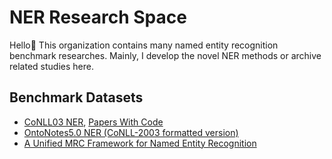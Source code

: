 # NER Research Space

Hello👋 This organization contains many named entity recognition benchmark researches. Mainly, I develop the novel NER methods or archive related studies here.

## Benchmark Datasets

- [CoNLL03 NER](https://www.clips.uantwerpen.be/conll2003/ner/), [Papers With Code](https://paperswithcode.com/dataset/conll-2003)
- [OntoNotes5.0 NER (CoNLL-2003 formatted version)](https://github.com/ner-research/OntoNotes-5.0-NER-BIO)
- [A Unified MRC Framework for Named Entity Recognition](https://github.com/ShannonAI/mrc-for-flat-nested-ner)
